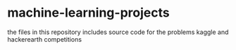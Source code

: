 # machine-learning-projects
the files in this repository includes 
source code for the problems 
kaggle and hackerearth competitions
